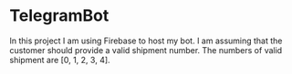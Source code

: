 # TelegramBot

In this project I am using Firebase to host my bot. I am assuming that the customer should provide a valid shipment number. The numbers of valid shipment are [0, 1, 2, 3, 4].

